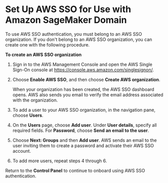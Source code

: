 # Set Up AWS SSO for Use with Amazon SageMaker Domain<a name="onboard-sso-setup"></a>

To use AWS SSO authentication, you must belong to an AWS SSO organization\. If you don't belong to an AWS SSO organization, you can create one with the following procedure\.

**To create an AWS SSO organization**

1. Sign in to the AWS Management Console and open the AWS Single Sign\-On console at [https://console\.aws\.amazon\.com/singlesignon/](https://console.aws.amazon.com/singlesignon/)\.

1. Choose **Enable AWS SSO**, and then choose **Create AWS organization**\.

   When your organization has been created, the AWS SSO dashboard opens\. AWS also sends you email to verify the email address associated with the organization\.

1. To add a user to your AWS SSO organization, in the navigation pane, choose **Users**\.

1. On the **Users** page, choose **Add user**\. Under **User details**, specify all required fields\. For **Password**, choose **Send an email to the user**\.

1. Choose **Next: Groups** and then **Add user**\. AWS sends an email to the user inviting them to create a password and activate their AWS SSO account\.

1. To add more users, repeat steps 4 through 6\.

Return to the **Control Panel** to continue to onboard using AWS SSO authentication\.